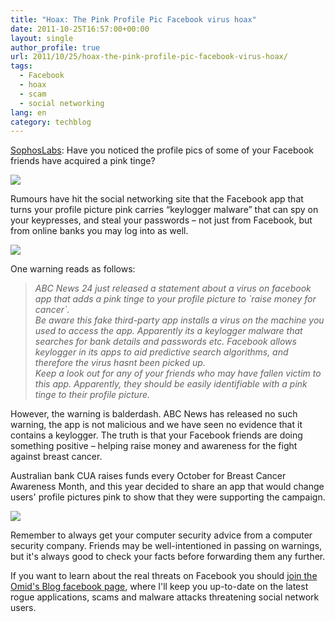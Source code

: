 ```yaml
---
title: "Hoax: The Pink Profile Pic Facebook virus hoax"
date: 2011-10-25T16:57:00+00:00
layout: single
author_profile: true
url: 2011/10/25/hoax-the-pink-profile-pic-facebook-virus-hoax/
tags:
  - Facebook
  - hoax
  - scam
  - social networking
lang: en
category: techblog
---
```

[SophosLabs](http://nakedsecurity.sophos.com/): Have you noticed the profile pics of some of your Facebook friends have acquired a pink tinge?

[![](http://2.bp.blogspot.com/-u3Jzz1sFsNQ/TqbhomWMkeI/AAAAAAAAEKg/ruHjW6OiDRk/s400/pink-profile-pic.jpg)](http://2.bp.blogspot.com/-u3Jzz1sFsNQ/TqbhomWMkeI/AAAAAAAAEKg/ruHjW6OiDRk/s1600/pink-profile-pic.jpg)

Rumours have hit the social networking site that the Facebook app that turns your profile picture pink carries “keylogger malware” that can spy on your keypresses, and steal your passwords – not just from Facebook, but from online banks you may log into as well.

[![](http://2.bp.blogspot.com/-7nYslvbJK7Y/TqbiPGo_tbI/AAAAAAAAEKo/Fctwl2iTni0/s400/pink-hoax.jpg)](http://2.bp.blogspot.com/-7nYslvbJK7Y/TqbiPGo_tbI/AAAAAAAAEKo/Fctwl2iTni0/s1600/pink-hoax.jpg)

One warning reads as follows:

> _ABC News 24 just released a statement about a virus on facebook app that adds a pink tinge to your profile picture to \`raise money for cancer\`.  
> Be aware this fake third-party app installs a virus on the machine you used to access the app. Apparently its a keylogger malware that searches for bank details and passwords etc. Facebook allows keylogger in its apps to aid predictive search algorithms, and therefore the virus hasnt been picked up.  
> Keep a look out for any of your friends who may have fallen victim to this app. Apparently, they should be easily identifiable with a pink tinge to their profile picture._

However, the warning is balderdash. ABC News has released no such warning, the app is not malicious and we have seen no evidence that it contains a keylogger. The truth is that your Facebook friends are doing something positive – helping raise money and awareness for the fight against breast cancer.

Australian bank CUA raises funds every October for Breast Cancer Awareness Month, and this year decided to share an app that would change users' profile pictures pink to show that they were supporting the campaign.

[![](http://4.bp.blogspot.com/-tCm3oC8td18/TqbiXNB0UYI/AAAAAAAAEKw/TO_AZPST-u8/s400/pink-my-profile-app.jpg)](http://4.bp.blogspot.com/-tCm3oC8td18/TqbiXNB0UYI/AAAAAAAAEKw/TO_AZPST-u8/s1600/pink-my-profile-app.jpg)

Remember to always get your computer security advice from a computer security company. Friends may be well-intentioned in passing on warnings, but it's always good to check your facts before forwarding them any further.

If you want to learn about the real threats on Facebook you should [join the Omid's Blog facebook page](http://www.facebook.com/omidsblog), where I'll keep you up-to-date on the latest rogue applications, scams and malware attacks threatening social network users.